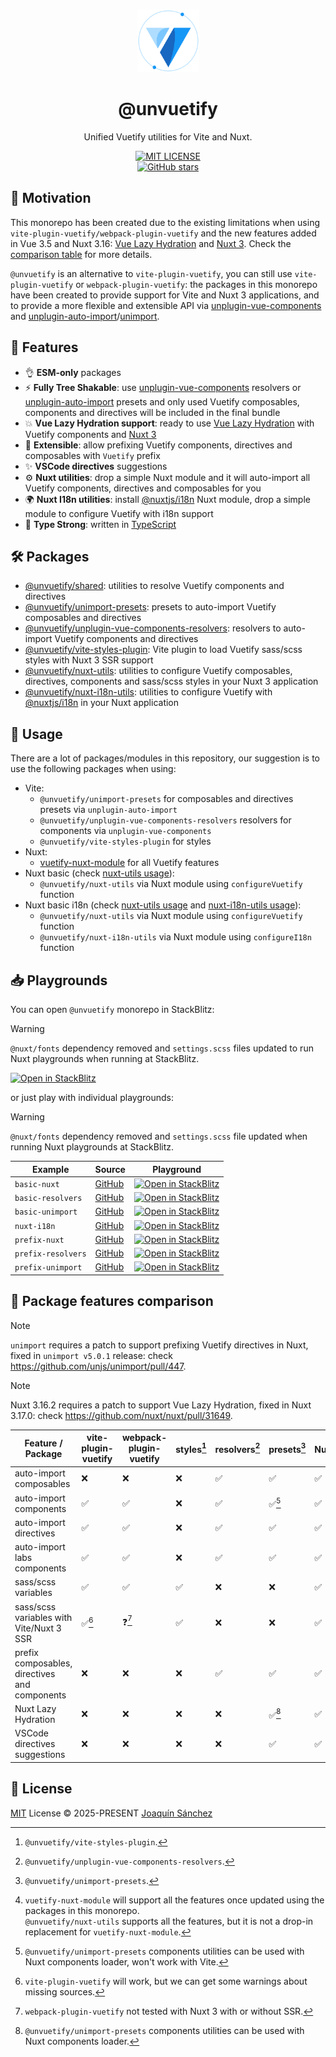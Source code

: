 <br>

<p align="center">
  <picture>
    <source media="(prefers-color-scheme: dark)" srcset="https://github.com/userquin/unvuetify-monorepo/blob/main/vuetify-logo-dark-atom.svg" height="100px" />
    <img height="100px" src="https://github.com/userquin/unvuetify-monorepo/blob/main/vuetify-logo-light-atom.svg">
  </picture>
</p>

<h1 align="center">@unvuetify</h1>

<p align="center">
Unified Vuetify utilities for Vite and Nuxt.
</p>

<p align='center'>
<a href="https://github.com/userquin/unvuetify-monorepo/tree/main/LICENSE" target="__blank">
  <img alt="MIT LICENSE" src="https://img.shields.io/npm/l/@unvuetify/unimport-presets.svg?style=flat&colorA=18181B&colorB=1867C0">
</a>
<br>
<a href="https://github.com/userquin/unvuetify-monorepo" target="__blank">
  <img alt="GitHub stars" src="https://img.shields.io/github/stars/userquin/unvuetify-monorepo?style=social">
</a>
</p>

## 🚨 Motivation

This monorepo has been created due to the existing limitations when using `vite-plugin-vuetify/webpack-plugin-vuetify` and the new features added in Vue 3.5 and Nuxt 3.16: [Vue Lazy Hydration](https://blog.vuejs.org/posts/vue-3-5#lazy-hydration) and [Nuxt 3](https://nuxt.com/blog/v3-16#%EF%B8%8F-delayed-hydration-support). Check the [comparison table](#-package-features-comparison) for more details.

`@unvuetify` is an alternative to `vite-plugin-vuetify`, you can still use `vite-plugin-vuetify` or `webpack-plugin-vuetify`: the packages in this monorepo have been created to provide support for Vite and Nuxt 3 applications, and to provide a more flexible and extensible API via [unplugin-vue-components](https://github.com/unplugin/unplugin-vue-components) and [unplugin-auto-import](https://github.com/unplugin/unplugin-auto-import)/[unimport](https://github.com/unjs/unimport).

## 🚀 Features

- 👌 **ESM-only** packages
- ⚡ **Fully Tree Shakable**: use [unplugin-vue-components](https://github.com/unplugin/unplugin-vue-components) resolvers or [unplugin-auto-import](https://github.com/unplugin/unplugin-auto-import) presets and only used Vuetify composables, components and directives will be included in the final bundle
- 💥 **Vue Lazy Hydration support**: ready to use [Vue Lazy Hydration](https://blog.vuejs.org/posts/vue-3-5#lazy-hydration) with Vuetify components and [Nuxt 3](https://nuxt.com/blog/v3-16#%EF%B8%8F-delayed-hydration-support)
- 🔌 **Extensible**: allow prefixing Vuetify components, directives and composables with `Vuetify` prefix
- ✨ **VSCode directives** suggestions
- ⚙️ **Nuxt utilities**: drop a simple Nuxt module and it will auto-import all Vuetify components, directives and composables for you
- 🌍 **Nuxt I18n utilities**: install [@nuxtjs/i18n](https://github.com/nuxt-modules/i18n) Nuxt module, drop a simple module to configure Vuetify with i18n support
- 🦾 **Type Strong**: written in [TypeScript](https://www.typescriptlang.org/)

## 🛠️ Packages

- [@unvuetify/shared](./packages/shared): utilities to resolve Vuetify components and directives
- [@unvuetify/unimport-presets](./packages/unimport-presets): presets to auto-import Vuetify composables and directives
- [@unvuetify/unplugin-vue-components-resolvers](./packages/unplugin-vue-components-resolvers): resolvers to auto-import Vuetify components and directives
- [@unvuetify/vite-styles-plugin](./packages/styles-plugin): Vite plugin to load Vuetify sass/scss styles with Nuxt 3 SSR support
- [@unvuetify/nuxt-utils](./packages/nuxt-utils): utilities to configure Vuetify composables, directives, components and sass/scss styles in your Nuxt 3 application
- [@unvuetify/nuxt-i18n-utils](./packages/nuxt-i18n-utils): utilities to configure Vuetify with [@nuxtjs/i18n](https://github.com/nuxt-modules/i18n) in your Nuxt application

## 🦄 Usage

There are a lot of packages/modules in this repository, our suggestion is to use the following packages when using:
- Vite:
  - `@unvuetify/unimport-presets` for composables and directives presets via `unplugin-auto-import`
  - `@unvuetify/unplugin-vue-components-resolvers` resolvers for components via `unplugin-vue-components`
  - `@unvuetify/vite-styles-plugin` for styles
- Nuxt:
  - [vuetify-nuxt-module](https://nuxt.vuetifyjs.com/) for all Vuetify features
- Nuxt basic (check [nuxt-utils usage](./packages/nuxt-utils/README.md#-usage)):
  - `@unvuetify/nuxt-utils` via Nuxt module using `configureVuetify` function
- Nuxt basic i18n (check [nuxt-utils usage](./packages/nuxt-utils/README.md#-usage) and [nuxt-i18n-utils usage](./packages/nuxt-i18n-utils/README.md#-usage)):
  - `@unvuetify/nuxt-utils` via Nuxt module using `configureVuetify` function
  - `@unvuetify/nuxt-i18n-utils` via Nuxt module using `configureI18n` function

## 📥 Playgrounds

You can open `@unvuetify` monorepo in StackBlitz:

> [!WARNING]
> `@nuxt/fonts` dependency removed and `settings.scss` files updated to run Nuxt playgrounds when running at StackBlitz.

[![Open in StackBlitz](https://developer.stackblitz.com/img/open_in_stackblitz.svg)](https://stackblitz.com/github/userquin/unvuetify-monorepo)

or just play with individual playgrounds:

> [!WARNING]
> `@nuxt/fonts` dependency removed and `settings.scss` file updated when running Nuxt playgrounds at StackBlitz.

| Example            | Source                                                                        | Playground                                                                                                                                                                                  |
|--------------------|-------------------------------------------------------------------------------|---------------------------------------------------------------------------------------------------------------------------------------------------------------------------------------------|
| `basic-nuxt`       | [GitHub](https://github.com/userquin/unvuetify-monorepo/blob/main/playgrounds/basic-nuxt) | [![Open in StackBlitz](https://developer.stackblitz.com/img/open_in_stackblitz_small.svg)](https://stackblitz.com/fork/github/userquin/unvuetify-monorepo/tree/main/playgrounds/basic-nuxt) |
| `basic-resolvers`  | [GitHub](https://github.com/userquin/unvuetify-monorepo/blob/main/playgrounds/basic-resolvers) | [![Open in StackBlitz](https://developer.stackblitz.com/img/open_in_stackblitz_small.svg)](https://stackblitz.com/fork/github/userquin/unvuetify-monorepo/tree/main/playgrounds/basic-resolvers) |
| `basic-unimport`   | [GitHub](https://github.com/userquin/unvuetify-monorepo/blob/main/playgrounds/basic-unimport) | [![Open in StackBlitz](https://developer.stackblitz.com/img/open_in_stackblitz_small.svg)](https://stackblitz.com/fork/github/userquin/unvuetify-monorepo/tree/main/playgrounds/basic-unimport)  |
| `nuxt-i18n`        | [GitHub](https://github.com/userquin/unvuetify-monorepo/blob/main/playgrounds/nuxt-i18n) | [![Open in StackBlitz](https://developer.stackblitz.com/img/open_in_stackblitz_small.svg)](https://stackblitz.com/fork/github/userquin/unvuetify-monorepo/tree/main/playgrounds/nuxt-i18n)       |
| `prefix-nuxt`      | [GitHub](https://github.com/userquin/unvuetify-monorepo/blob/main/playgrounds/prefix-nuxt) | [![Open in StackBlitz](https://developer.stackblitz.com/img/open_in_stackblitz_small.svg)](https://stackblitz.com/fork/github/userquin/unvuetify-monorepo/tree/main/playgrounds/prefix-nuxt)     |
| `prefix-resolvers` | [GitHub](https://github.com/userquin/unvuetify-monorepo/blob/main/playgrounds/prefix-resolvers) | [![Open in StackBlitz](https://developer.stackblitz.com/img/open_in_stackblitz_small.svg)](https://stackblitz.com/fork/github/userquin/unvuetify-monorepo/tree/main/playgrounds/prefix-resolvers) |
| `prefix-unimport`  | [GitHub](https://github.com/userquin/unvuetify-monorepo/blob/main/playgrounds/prefix-unimport) | [![Open in StackBlitz](https://developer.stackblitz.com/img/open_in_stackblitz_small.svg)](https://stackblitz.com/fork/github/userquin/unvuetify-monorepo/tree/main/playgrounds/prefix-unimport) |

## 👀 Package features comparison

> [!NOTE]
> `unimport` requires a patch to support prefixing Vuetify directives in Nuxt, fixed in `unimport v5.0.1` release: check https://github.com/unjs/unimport/pull/447.

> [!NOTE]
> Nuxt 3.16.2 requires a patch to support Vue Lazy Hydration, fixed in Nuxt 3.17.0: check https://github.com/nuxt/nuxt/pull/31649.

Feature / Package | vite-plugin-vuetify | webpack-plugin-vuetify | styles[^1] | resolvers[^2] | presets[^3] | Nuxt[^4] |
----------------|---------------------|------------------------|-----------------------|---------------|-------------|----------
auto-import composables | ❌                   | ❌                      | ❌                     | ✅             | ✅           | ✅
auto-import components | ✅                   | ✅                      | ❌                     | ✅             | ✅[^5]       | ✅
auto-import directives | ✅                   | ✅                      | ❌                     | ✅             | ✅           | ✅
auto-import labs components | ✅                   | ✅                      | ❌                     | ✅             | ✅           | ✅
sass/scss variables | ✅                   | ✅                      | ✅                     | ❌             | ❌           | ✅
sass/scss variables with Vite/Nuxt 3 SSR | ✅[^6]               | ❓[^7]                  | ✅                     | ❌             | ❌           | ✅
prefix composables, directives and components | ❌                   | ❌                      | ❌                     | ✅             | ✅           | ✅
Nuxt Lazy Hydration | ❌                   | ❌                      | ❌                     | ❌             | ✅[^8]       | ✅
VSCode directives suggestions | ❌                   | ❌                      | ❌                     | ❌             | ✅           | ✅

[^1]: `@unvuetify/vite-styles-plugin`.
[^2]: `@unvuetify/unplugin-vue-components-resolvers`.
[^3]: `@unvuetify/unimport-presets`.
[^4]: `vuetify-nuxt-module` will support all the features once updated using the packages in this monorepo.<br/>`@unvuetify/nuxt-utils` supports all the features, but it is not a drop-in replacement for `vuetify-nuxt-module`.
[^5]: `@unvuetify/unimport-presets` components utilities can be used with Nuxt components loader, won't work with Vite.
[^6]: `vite-plugin-vuetify` will work, but we can get some warnings about missing sources.
[^7]: `webpack-plugin-vuetify` not tested with Nuxt 3 with or without SSR.
[^8]: `@unvuetify/unimport-presets` components utilities can be used with Nuxt components loader.

## 📄 License

[MIT](./LICENSE) License &copy; 2025-PRESENT [Joaquín Sánchez](https://github.com/userquin)
